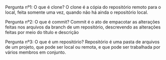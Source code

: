 Pergunta nº1: O que é clone?
O clone é a cópia do repositório remoto para o local, feita somente uma vez, 
quando não há ainda o repositório local.

Pergunta nº2: O que é commit?
Commit é o ato de empacotar as alterações feitas nos arquivos da branch de um repositório, 
descrevendo as alterações feitas por meio do título e descrição

Pergunta nº3: O que é um repositório?
Repositório é uma pasta de arquivos de um projeto, que pode ser local ou remota, 
e que pode ser trabalhada por vários membros em conjunto.

